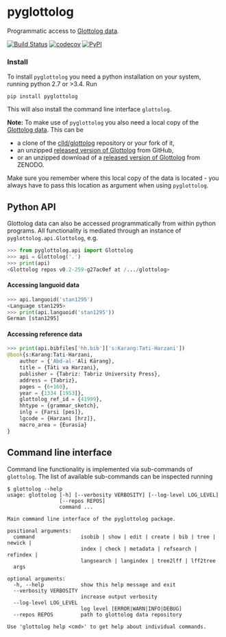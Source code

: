 # pyglottolog

Programmatic access to [Glottolog data](https://github.com/clld/glottolog).

[![Build Status](https://travis-ci.org/clld/pyglottolog.svg?branch=master)](https://travis-ci.org/clld/pyglottolog)
[![codecov](https://codecov.io/gh/clld/pyglottolog/branch/master/graph/badge.svg)](https://codecov.io/gh/clld/pyglottolog)
[![PyPI](https://img.shields.io/pypi/v/pyglottolog.svg)](https://pypi.org/project/pyglottolog)


### Install

To install `pyglottolog` you need a python installation on your system, running python 2.7 or >3.4. Run
```
pip install pyglottolog
```

This will also install the command line interface `glottolog`.

**Note:** To make use of `pyglottolog` you also need a local copy of the
[Glottolog data](https://github.com/clld/glottolog). This can be
- a clone of the [clld/glottolog](https://github.com/clld/glottolog) repository or your fork of it,
- an unzipped [released version of Glottolog](https://github.com/clld/glottolog/releases) from GitHub,
- or an unzipped download of a [released version of Glottolog](https://doi.org/10.5281/zenodo.596479) from ZENODO.

Make sure you remember where this local copy of the data is located - you always
have to pass this location as argument when using `pyglottolog`.
  

## Python API

Glottolog data can also be accessed programmatically from within python programs.
All functionality is mediated through an instance of `pyglottolog.api.Glottolog`, e.g.
```python
>>> from pyglottolog.api import Glottolog
>>> api = Glottolog('.')
>>> print(api)
<Glottolog repos v0.2-259-g27ac0ef at /.../glottolog>
```

#### Accessing languoid data
```python
>>> api.languoid('stan1295')
<Language stan1295>
>>> print(api.languoid('stan1295'))
German [stan1295]
```

#### Accessing reference data
```python
>>> print(api.bibfiles['hh.bib']['s:Karang:Tati-Harzani'])
@book{s:Karang:Tati-Harzani,
    author = {'Abd-al-'Ali Kārang},
    title = {Tāti va Harzani},
    publisher = {Tabriz: Tabriz University Press},
    address = {Tabriz},
    pages = {6+160},
    year = {1334 [1953]},
    glottolog_ref_id = {41999},
    hhtype = {grammar_sketch},
    inlg = {Farsi [pes]},
    lgcode = {Harzani [hrz]},
    macro_area = {Eurasia}
}
```


## Command line interface

Command line functionality is implemented via sub-commands of `glottolog`. The list of
available sub-commands can be inspected running
```
$ glottolog --help
usage: glottolog [-h] [--verbosity VERBOSITY] [--log-level LOG_LEVEL]
                 [--repos REPOS]
                 command ...

Main command line interface of the pyglottolog package.

positional arguments:
  command               isobib | show | edit | create | bib | tree | newick |
                        index | check | metadata | refsearch | refindex |
                        langsearch | langindex | tree2lff | lff2tree
  args

optional arguments:
  -h, --help            show this help message and exit
  --verbosity VERBOSITY
                        increase output verbosity
  --log-level LOG_LEVEL
                        log level [ERROR|WARN|INFO|DEBUG]
  --repos REPOS         path to glottolog data repository

Use 'glottolog help <cmd>' to get help about individual commands.
```


